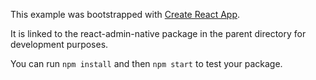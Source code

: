 This example was bootstrapped with [Create React App](https://github.com/facebook/create-react-app).

It is linked to the react-admin-native package in the parent directory for development purposes.

You can run `npm install` and then `npm start` to test your package.
